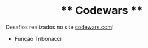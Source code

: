 # $$\text{** Codewars **}$$


Desafios realizados no site [codewars.com](https://www.codewars.com/)!

[codewars]: (https://github.com/AguiarVicente/Codewars/blob/master/assets/codewars-black-large-24a9d355.png)

- Função Tribonacci
